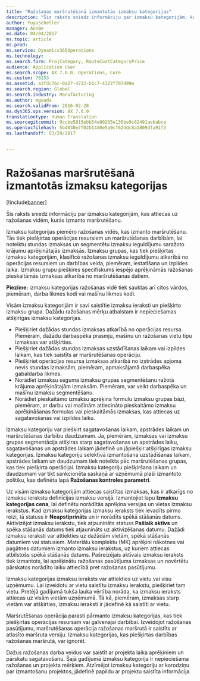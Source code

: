 ```yaml
---
title: "Ražošanas maršrutēšanā izmantotās izmaksu kategorijas"
description: "Šis raksts sniedz informāciju par izmaksu kategorijām, kas attiecas uz ražošanas vidēm, kurās izmanto maršrutēšanu."
author: YuyuScheller
manager: AnnBe
ms.date: 04/04/2017
ms.topic: article
ms.prod: 
ms.service: Dynamics365Operations
ms.technology: 
ms.search.form: ProjCategory, RouteCostCategoryPrice
audience: Application User
ms.search.scope: AX 7.0.0, Operations, Core
ms.custom: 78153
ms.assetid: a3fdc76c-0a27-4723-b1c7-4322f707d89e
ms.search.region: Global
ms.search.industry: Manufacturing
ms.author: mguada
ms.search.validFrom: 2016-02-28
ms.dyn365.ops.version: AX 7.0.0
translationtype: Human Translation
ms.sourcegitcommit: 9ccbe5815ebb54e00265e130be9c82491aebabce
ms.openlocfilehash: 5b4030e7f02b14d0e5a9cf62ddc8a1809dfa91f3
ms.lasthandoff: 03/29/2017


---
```


# <a name="cost-categories-used-in-production-routing"></a>Ražošanas maršrutēšanā izmantotās izmaksu kategorijas

[!include[banner](../includes/banner.md)]


Šis raksts sniedz informāciju par izmaksu kategorijām, kas attiecas uz ražošanas vidēm, kurās izmanto maršrutēšanu.

Izmaksu kategorijas piemēro ražošanas vidēs, kas izmanto maršrutēšanu. Tās tiek piešķirtas operācijas resursiem un maršrutēšanas darbībām, lai noteiktu stundas izmaksas un segmentētu izmaksu ieguldījumu saražoto krājumu aprēķinātajās izmaksās. Izmaksu grupas, kas tiek piešķirtas izmaksu kategorijām, klasificē ražošanas izmaksu ieguldījumu atkarībā no operācijas resursiem un darbības veida, piemēram, iestatīšana un izpildes laika. Izmaksu grupu piešķires specifiskums iespējo aprēķināmās ražošanas pieskaitāmās izmaksas atkarībā no maršrutēšanas datiem. 

**Piezīme:** izmaksu kategorijas ražošanas vidē tiek sauktas arī citos vārdos, piemēram, darba likmes kodi vai mašīnu likmes kodi. 

Visām izmaksu kategorijām ir savi saistītie izmaksu ieraksti un piešķirto izmaksu grupa. Dažādu ražošanas mērķu atbalstam ir nepieciešamas atšķirīgas izmaksu kategorijas.

-   Piešķiriet dažādas stundas izmaksas atkarībā no operācijas resursa. Piemēram, dažādu darbaspēka prasmju, mašīnu un ražošanas vietu tipu izmaksas var atšķirties.
-   Piešķiriet dažādas stundas izmaksas uzstādīšanas laikam vai izpildes laikam, kas tiek saistīts ar maršrutēšanas operāciju.
-   Piešķiriet operācijas resursa izmaksas atkarībā no izstrādes apjoma nevis stundas izmaksām, piemēram, apmaksājamā darbaspēka gabaldarba likmes.
-   Norādiet izmaksu seguma izmaksu grupas segmentēšanu ražotā krājuma aprēķinātajām izmaksām. Piemēram, var veikt darbaspēka un mašīnu izmaksu segmentēšanu.
-   Norādiet pieskaitāmo izmaksu aprēķina formulu izmaksu grupas bāzi, piemēram, ar darbu vai mašīnām attiecināto pieskaitāmo izmaksu aprēķināšanas formulas vai pieskaitāmās izmaksas, kas attiecas uz sagatavošanas vai izpildes laiku.

Izmaksu kategoriju var piešķirt sagatavošanas laikam, apstrādes laikam un maršrutēšanas darbību daudzumam. Ja, piemēram, izmaksas vai izmaksu grupas segmentācija atšķiras starp sagatavošanas un apstrādes laiku, sagatavošanas un apstrādes laikam jādefinē un jāpiešķir atšķirīgas izmaksu kategorijas. Izmaksu kategoriju selektīvā izmantošana uzstādīšanas laikam, apstrādes laikam un daudzumam tiek noteikta pēc maršrutēšanas grupas, kas tiek piešķirta operācijai. Izmaksu kategoriju piešķiršana laikam un daudzumam var tikt sankcionēta saskaņā ar uzņēmumā plaši izmantoto politiku, kas definēta lapā **Ražošanas kontroles parametri**. 

Uz visām izmaksu kategorijām attiecas saistītas izmaksas, kas ir atkarīgs no izmaksu ierakstu definīcijas izmaksu versijā. Izmantojiet lapu **Izmaksu kategorijas cena**, lai definētu norādītās aprēķina versijas un vietas izmaksu ierakstus. Kad izmaksu kategorijas izmaksu ieraksts tiek ievadīts pirmo reizi, tā statuss ir **Neapstiprināts** un ir norādīts spēkā stāšanās datums. Aktivizējot izmaksu ierakstu, tiek atjaunināts statuss **Pašlaik aktīvs** un spēka stāšanās datums tiek atjaunināts uz aktivizēšanas datumu. Dažādi izmaksu ieraksti var attiekties uz dažādām vietām, spēkā stāšanās datumiem vai statusiem. Materiālu komplektu (MK) aprēķini nākotnes vai pagātnes datumiem izmanto izmaksu ierakstus, uz kuriem attiecas atbilstošs spēkā stāšanās datums. Pašreizējais aktīvais izmaksu ieraksts tiek izmantots, lai aprēķinātu ražošanas pasūtījuma izmaksas un novērtētu pārskatos norādīto laiku attiecībā pret ražošanas pasūtījumu. 

Izmaksu kategorijas izmaksu ieraksts var attiekties uz vietu vai visu uzņēmumu. Lai izveidotu ar vietu saistītu izmaksu ierakstu, piešķiriet tam vietu. Pretējā gadījumā tukša lauka vērtība norāda, ka izmaksu ieraksts attiecas uz visām vietām uzņēmumā. Tā kā, piemēram, izmaksas starp vietām var atšķirties, izmaksu ieraksti ir jādefinē kā saistīti ar vietu. 

Maršrutēšanas operācija parasti pārmanto izmaksu kategorijas, kas tiek piešķirtas operācijas resursam vai galvenajai darbībai. Izveidojot ražošanas pasūtījumu, maršrutēšanas operācija ražošanas maršrutā ir saistīts ar atlasīto maršruta versiju. Izmaksu kategorijas, kas piešķirtas darbības ražošanas maršrutā, var ignorēt. 

Dažus ražošanas darba veidus var saistīt ar projekta laika aprēķiniem un pārskatu sagatavošanu. Šajā gadījumā izmaksu kategorija ir nepieciešama ražošanas un projekta mērķiem. Atzīmējot izmaksu kategoriju ar karodziņu par izmantošanu projektos, jādefinē papildu ar projektu saistīta informācija.




